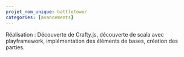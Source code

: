 ```yaml
---
projet_nom_unique: battletower
categories: [avancements]
---
```

Réalisation : Découverte de Crafty.js, découverte de scala avec playframework, implémentation des éléments de bases, création des parties.